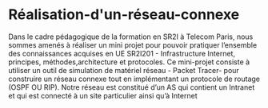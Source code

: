 # Réalisation-d'un-réseau-connexe

Dans le cadre pédagogique de la formation en SR2I à Telecom Paris, nous sommes
amenés à réaliser un mini projet pour pouvoir pratiquer l’ensemble des connaissances
acquises en UE SR2I201 - Infrastructure Internet, principes, méthodes,architecture et
protocoles.
Ce mini-projet consiste à utiliser un outil de simulation de matériel réseau - Packet
Tracer- pour construire un réseau connexe tout en implémentant un protocole de routage
(OSPF OU RIP). Notre réseau est constitué d’un AS qui contient un Intranet et qui est
connecté à un site particulier ainsi qu’à Internet
